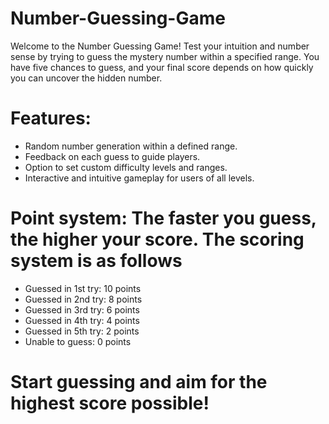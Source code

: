 # Number-Guessing-Game
Welcome to the Number Guessing Game! Test your intuition and number sense by trying to guess the mystery number within a specified range. You have five chances to guess, and your final score depends on how quickly you can uncover the hidden number.

# Features:
* Random number generation within a defined range.
* Feedback on each guess to guide players.
* Option to set custom difficulty levels and ranges.
* Interactive and intuitive gameplay for users of all levels.
  
# Point system: The faster you guess, the higher your score. The scoring system is as follows
* Guessed in 1st try: 10 points
* Guessed in 2nd try: 8 points
* Guessed in 3rd try: 6 points
* Guessed in 4th try: 4 points
* Guessed in 5th try: 2 points
* Unable to guess: 0 points
  
# Start guessing and aim for the highest score possible!
